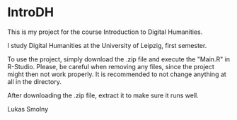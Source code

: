 # IntroDH

This is my project for the course Introduction to Digital Humanities. 

I study Digital Humanities at the University of Leipzig, first semester.

To use the project, simply download the .zip file and execute the "Main.R" in R-Studio. Please, be careful when removing any files, since the project might then not work properly. It is recommended to not change anything at all in the directory.

After downloading the .zip file, extract it to make sure it runs well.

Lukas Smolny
